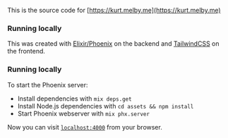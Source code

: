 This is the source code for [https://kurt.melby.me](https://kurt.melby.me)

### Running locally

This was created with [Elixir/Phoenix](https://phoenixframework.org/) on the backend and
[TailwindCSS](https://tailwindcss.com) on the frontend.

### Running locally

To start the Phoenix server:

  * Install dependencies with `mix deps.get`
  * Install Node.js dependencies with `cd assets && npm install`
  * Start Phoenix webserver with `mix phx.server`

Now you can visit [`localhost:4000`](http://localhost:4000) from your browser.
